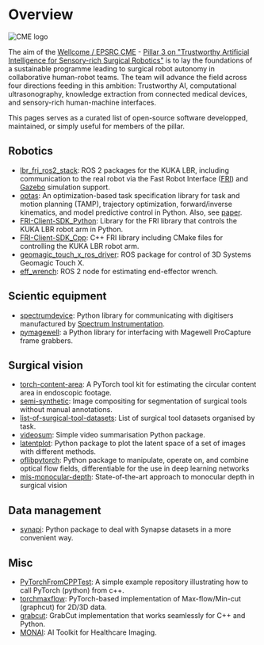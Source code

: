 # Overview
![CME logo](/assets/medicalengineering-logo.svg)

The aim of the [Wellcome / EPSRC CME](https://medicalengineering.org.uk) - [Pillar 3 on "Trustworthy Artificial Intelligence for Sensory-rich Surgical Robotics"](https://medicalengineering.org.uk/centre-activities/pillar-3-trustworthy-artificial-intelligence-for-sensory-rich-surgical-robotics/) is to lay the foundations of a sustainable programme leading to surgical robot autonomy in collaborative human-robot teams. The team will advance the field across four directions feeding in this ambition: Trustworthy AI, computational ultrasonography, knowledge extraction from connected medical devices, and sensory-rich human-machine interfaces.

This pages serves as a curated list of open-source software developped, maintained, or simply useful for members of the pillar.

## Robotics
- [lbr_fri_ros2_stack](https://github.com/KCL-BMEIS/lbr_fri_ros2_stack): ROS 2 packages for the KUKA LBR, including communication to the real robot via the Fast Robot Interface ([FRI](https://github.com/KCL-BMEIS/fri)) and [Gazebo](http://gazebosim.org/) simulation support.
- [optas](https://github.com/cmower/optas): An optimization-based task specification library for task and motion planning (TAMP), trajectory optimization, forward/inverse kinematics, and model predictive control in Python. Also, see [paper](https://ieeexplore.ieee.org/document/10161272).
- [FRI-Client-SDK_Python](https://github.com/cmower/FRI-Client-SDK_Python): Library for the FRI library that controls the KUKA LBR robot arm in Python.
- [FRI-Client-SDK_Cpp](https://github.com/cmower/FRI-Client-SDK_Cpp): C++ FRI library including CMake files for controlling the KUKA LBR robot arm.
- [geomagic_touch_x_ros_driver](https://github.com/RViMLab/geomagic_touch_x_ros_driver): ROS package for control of 3D Systems Geomagic Touch X.
- [eff_wrench](https://github.com/cmower/eff_wrench): ROS 2 node for estimating end-effector wrench. 


## Scientic equipment
-  [spectrumdevice](https://github.com/KCL-BMEIS/spectrumdevice): Python library for communicating with digitisers manufactured by [Spectrum Instrumentation](https://spectrum-instrumentation.com/).
-  [pymagewell](https://github.com/KCL-BMEIS/pymagewell): a Python library for interfacing with Magewell ProCapture frame grabbers.

## Surgical vision
- [torch-content-area](https://github.com/charliebudd/torch-content-area): A PyTorch tool kit for estimating the circular content area in endoscopic footage.
- [semi-synthetic](https://github.com/luiscarlosgph/semi-synthetic): Image compositing for segmentation of surgical tools without manual annotations.
- [list-of-surgical-tool-datasets](https://github.com/luiscarlosgph/list-of-surgical-tool-datasets): List of surgical tool datasets organised by task.
- [videosum](https://github.com/luiscarlosgph/videosum): Simple video summarisation Python package.
- [latentplot](https://github.com/luiscarlosgph/latentplot): Python package to plot the latent space of a set of images with different methods.
- [oflibpytorch](https://github.com/RViMLab/oflibpytorch): Python package to manipulate, operate on, and combine optical flow fields, differentiable for the use in deep learning networks
- [mis-monocular-depth](https://github.com/charliebudd/transferring-relative-monocular-depth-to-surgical-vision): State-of-the-art approach to monocular depth in surgical vision

## Data management
- [synapi](https://github.com/luiscarlosgph/synapi): Python package to deal with Synapse datasets in a more convenient way.

## Misc
- [PyTorchFromCPPTest](https://github.com/cai4cai/PyTorchFromCPPTest): A simple example repository illustrating how to call PyTorch (python) from c++.
- [torchmaxflow](https://github.com/masadcv/torchmaxflow): PyTorch-based implementation of Max-flow/Min-cut (graphcut) for 2D/3D data.
- [grabcut](https://github.com/luiscarlosgph/grabcut): GrabCut implementation that works seamlessly for C++ and Python.
- [MONAI](https://github.com/Project-MONAI/MONAI): AI Toolkit for Healthcare Imaging.

